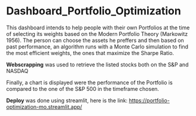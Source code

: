 # Dashboard_Portfolio_Optimization

This dashboard intends to help people with their own Portfolios at the time of selecting its weights based on the Modern Portfolio Theory (Markowitz 1956). The person can choose the assets he preffers and then based on past performance, an algorithm runs with a Monte Carlo simulation to find the most efficient weights, the ones that maximize the Sharpe Ratio.

**Webscrapping** was used to retrieve the listed stocks both on the S&P and NASDAQ

Finally, a chart is displayed were the performance of the Portfolio is compared to the one of the S&P 500 in the timeframe chosen.

**Deploy** was done using streamlit, here is the link: https://portfolio-optimization-mo.streamlit.app/
